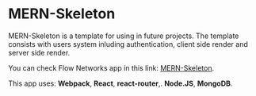 # MERN-Skeleton

MERN-Skeleton is a template for using in future projects.
The template consists with users system inluding authentication, client side render and server side render.

You can check Flow Networks app in this link: [MERN-Skeleton](https://mern-users-skeleton.herokuapp.com/).

This app uses: 
**Webpack**, **React**, **react-router**,.
**Node.JS**, **MongoDB**.
